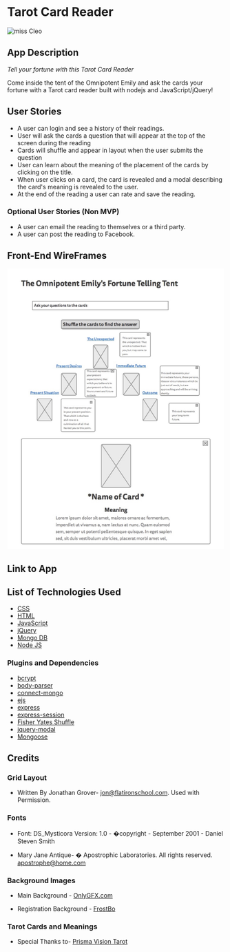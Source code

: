 # Tarot Card Reader

 ![miss Cleo](http://i.giphy.com/bEhlDZAHPMeoE.gif)

## App Description

*Tell your fortune with this Tarot Card Reader*

Come inside the tent of the Omnipotent Emily and ask the cards your fortune with a Tarot card reader built with nodejs and JavaScript/jQuery!

## User Stories 

* A user can login and see a history of their readings.
* User will ask the cards a question that will appear at the top of the screen during the reading
* Cards will shuffle and appear in layout when the user submits the question
* User can learn about the meaning of the placement of the cards by clicking on the title.
* When user clicks on a card, the card is revealed and a modal describing the card's meaning is revealed to the user.
* At the end of the reading a user can rate and save the reading.

### Optional User Stories (Non MVP)

* A user can email the reading to themselves or a third party.
* A user can post the reading to Facebook.


## Front-End WireFrames

![wireframes](/public/imgs/wireframe.jpg)

## Link to App


## List of Technologies Used

* [CSS](https://www.w3.org/Style/CSS/)
* [HTML](https://www.w3.org/html/)
* [JavaScript](https://developer.mozilla.org/en-US/docs/Web/JavaScript)
* [jQuery](https://jquery.com)
* [Mongo DB](https://www.mongodb.org)
* [Node JS](https://nodejs.org/en/) 

### Plugins and Dependencies

* [bcrypt](https://www.npmjs.com/package/bcrypt)
* [body-parser](https://www.npmjs.com/package/body-parser-json)
* [connect-mongo](https://www.npmjs.com/package/connect-mongo)
* [ejs](https://www.npmjs.com/package/ejs)
* [express](https://www.npmjs.com/package/express)
* [express-session](https://www.npmjs.com/package/express-session)
* [Fisher Yates Shuffle](http://stackoverflow.com/questions/2450954/how-to-randomize-shuffle-a-javascript-array)
* [jquery-modal](https://www.npmjs.com/package/jquery-modal)
* [Mongoose](https://www.npmjs.com/package/mongoose)


## Credits

### Grid Layout

* Written By Jonathan Grover- jon@flatironschool.com. Used with Permission.

### Fonts 
* Font: DS_Mysticora Version: 1.0 -  �copyright - September 2001 - Daniel Steven Smith 

* Mary Jane Antique- � Apostrophic Laboratories. All rights reserved. apostrophe@home.com

### Background Images 

* Main Background - [OnlyGFX.com](http://www.onlygfx.com/tag/cherry/)

* Registration Background - [FrostBo](http://frostbo.deviantart.com/art/Celestial-Background-50-333127301)

### Tarot Cards and Meanings

* Special Thanks to- [Prisma Vision Tarot](http://www.prismavisionstarot.com)
